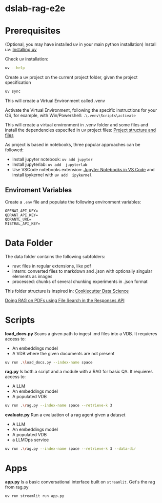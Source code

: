 # dslab-rag-e2e

# Prerequisites

(Optional, you may have installed uv in your main python installation)
Install uv: [Installing uv](https://docs.astral.sh/uv/getting-started/installation/#pypi)

Check uv installation:
```bash
uv --help
```

Create a uv project on the current project folder, given the project specification
```bash
uv sync
```
This will create a Virtual Environment called .venv


Activate the Virtual Environment,
following the specific instructions for your OS,
for example, with Win/Powershell: `.\.venv\Scripts\activate`

This will create a virtual environment in .venv folder and some files and install the dependencies especifed in uv project files: [Project structure and files](https://docs.astral.sh/uv/concepts/projects/layout/)


As project is based in notebooks, three popular approaches can be followed:
* Install jupyter notebook: `uv add jupyter`
* Install jupyterlab: `uv add  jupyterlab`
* Use VSCode notebooks extension: [Jupyter Notebooks in VS Code](https://code.visualstudio.com/docs/datascience/jupyter-notebooks) 
and install ipykernel with `uv add  ipykernel`


## Enviroment Variables
Create a `.env` file and populate the following environment variables:
```
OPENAI_API_KEY=
QDRANT_API_KEY=
QDRANTL_URL=
MISTRAL_API_KEY=
```


# Data Folder
The data folder contains the following subfolders:
* raw:  files in regular extensions, like pdf
* interm: converted files to markdown and .json with optionally singular elements as images
* processed: chunks of several chunking experiments in .json format

This folder structure is inspired in: [Cookiecutter Data Science](https://cookiecutter-data-science.drivendata.org/)

[Doing RAG on PDFs using File Search in the Responses API](https://cookbook.openai.com/examples/file_search_responses)

# Scripts

**load_docs.py**
Scans a given path to ingest .md files into a VDB. It requieres access to:
* An embeddings model
* A VDB where the given documents are not present
```bash
uv run .\load_docs.py --index-name space
```


**rag.py**
Is both a script and a module with a RAG for basic QA. It requieres access to:
* A LLM
* An embeddings model
* A populated VDB
```bash
uv run .\rag.py --index-name space --retrieve-k 3
```

**evaluate.py**
Run a evaluation of a rag agent given a dataset
* A LLM
* An embeddings model
* A populated VDB
* a LLMOps service
```bash
uv run .\rag.py --index-name space --retrieve-k 3 --data-dir
```


# Apps
**app.py**
Is a basic conversational interface built on `streamlit`. Get's the rag from rag.py
```bash
uv run streamlit run app.py
```